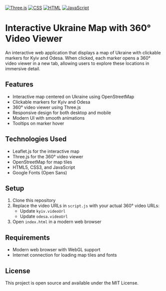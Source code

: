 [![Three.js](https://img.shields.io/badge/Three.js-000?logo=threedotjs&logoColor=fff)](#)
[![CSS](https://img.shields.io/badge/CSS-1572B6?logo=css3&logoColor=fff)](#)
[![HTML](https://img.shields.io/badge/HTML-%23E34F26.svg?logo=html5&logoColor=white)](#)
[![JavaScript](https://img.shields.io/badge/JavaScript-F7DF1E?logo=javascript&logoColor=000)](#)

# Interactive Ukraine Map with 360° Video Viewer

An interactive web application that displays a map of Ukraine with clickable markers for Kyiv and Odesa. When clicked, each marker opens a 360° video viewer in a new tab, allowing users to explore these locations in immersive detail.

## Features

- Interactive map centered on Ukraine using OpenStreetMap
- Clickable markers for Kyiv and Odesa
- 360° video viewer using Three.js
- Responsive design for both desktop and mobile
- Modern UI with smooth animations
- Tooltips on marker hover

## Technologies Used

- Leaflet.js for the interactive map
- Three.js for the 360° video viewer
- OpenStreetMap for map tiles
- HTML5, CSS3, and JavaScript
- Google Fonts (Open Sans)

## Setup

1. Clone this repository
2. Replace the video URLs in `script.js` with your actual 360° video URLs:
   - Update `kyiv.videoUrl`
   - Update `odesa.videoUrl`
3. Open `index.html` in a modern web browser

## Requirements

- Modern web browser with WebGL support
- Internet connection for loading map tiles and fonts

## License

This project is open source and available under the MIT License.
